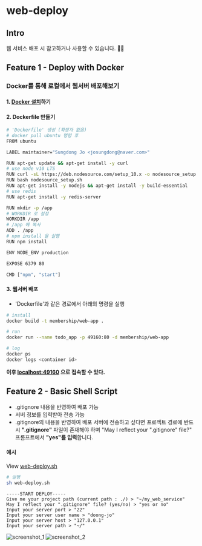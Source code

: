 # web-deploy

## Intro
웹 서비스 배포 시 참고하거나 사용할 수 있습니다. 🙆‍♂️

## Feature 1 - Deploy with Docker
### Docker를 통해 로컬에서 웹서버 배포해보기

#### 1. [Docker 설치](https://docs.docker.com/install/)하기

#### 2. Dockerfile 만들기

```bash
# 'Dockerfile' 생성 (확장자 없음)
# docker pull ubuntu 명령 후
FROM ubuntu

LABEL maintainer="Sungdong Jo <josungdong@naver.com>"

RUN apt-get update && apt-get install -y curl
# use node v10 LTS
RUN curl -sL https://deb.nodesource.com/setup_10.x -o nodesource_setup.sh
RUN bash nodesource_setup.sh
RUN apt-get install -y nodejs && apt-get install -y build-essential
# use redis
RUN apt-get install -y redis-server

RUN mkdir -p /app
# WORKDIR 로 설정
WORKDIR /app
# /app 에 복사
ADD . /app
# npm install 을 실행
RUN npm install

ENV NODE_ENV production

EXPOSE 6379 80

CMD ["npm", "start"]
```

#### 3. 웹서버 배포
-   'Dockerfile'과 같은 경로에서 아래의 명령을 실행
```bash
# install
docker build -t membership/web-app .

# run
docker run --name todo_app -p 49160:80 -d membership/web-app

# log
docker ps
docker logs <container id>
```

**이후 [localhost:49160](localhost:49160) 으로 접속할 수 있다.**

## Feature 2 - Basic Shell Script

- .gitignore 내용을 반영하여 배포 가능
- 서버 정보를 입력받아 전송 가능
- .gitignore의 내용을 반영하여 배포 서버에 전송하고 싶다면 프로젝트 경로에 반드시 **".gitignore"** 파일이 존재해야 하며 "May I reflect your ".gitignore" file?" 프롬프트에서 **"yes"를 입력**합니다.

#### 예시
View [web-deploy.sh](https://github.com/doong-jo/web-deploy/blob/master/use-shell/web-deploy.sh)

```bash
# 실행
sh web-deploy.sh
```

```
-----START DEPLOY-----
Give me your project path (current path : ./) > "~/my_web_service"
May I reflect your ".gitignore" file? (yes/no) > "yes or no"
Input your server port > "22"
Input your server user name > "doong-jo"
Input your server host > "127.0.0.1"
Input your server path > "~/"
```

![screenshot_1](https://github.com/doong-jo/web-deploy/blob/master/use-shell/screenshot_1.png?raw=true)
![screenshot_2](https://github.com/doong-jo/web-deploy/blob/master/use-shell/screenshot_2.png?raw=true)
